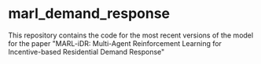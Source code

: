 # marl_demand_response

This repository contains the code for the most recent versions of the model for the paper "MARL-iDR: Multi-Agent Reinforcement Learning for Incentive-based Residential Demand Response"
